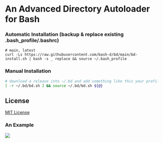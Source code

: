 # An Advanced Directory Autoloader for Bash

### Automatic Installation (backup & replace existing .bash_profile/.bashrc)

```
# main, latest
curl -Ls https://raw.githubusercontent.com/bash-d/bd/main/bd-install.sh | bash -s _ replace && source ~/.bash_profile
```

### Manual Installation

```sh
# download a release into ~/.bd and add something like this your profile
[ -r ~/.bd/bd.sh ] && source ~/.bd/bd.sh ${@}
```

## License

[MIT License](https://github.com/bash-d/bd/blob/main/LICENSE.md)

### An Example
<img src="example/bd-example.gif?raw=true">
